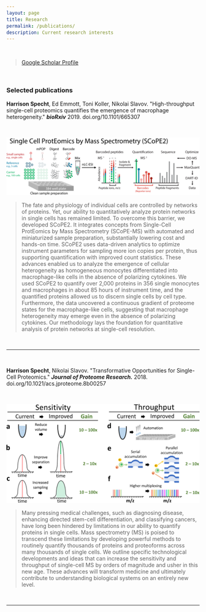 ```yaml
---
layout: page
title: Research
permalink: /publications/
description: Current research interests
---
```

<br/>

> [Google Scholar Profile](https://scholar.google.com/citations?user=Z2G1YhoAAAAJ)


<br/>

### Selected publications

**Harrison Specht**, Ed Emmott, Toni Koller, Nikolai Slavov. "High-throughput single-cell proteomics quantifies the emergence of macrophage heterogeneity." ***bioRxiv*** 2019. doi.org/10.1101/665307

<br/>

[![](/images/SCOPE2-ac.png)](https://scope2.slavovlab.net/)

> The fate and physiology of individual cells are controlled by networks of proteins. Yet, our ability to quantitatively analyze protein networks in single cells has remained limited. To overcome this barrier, we developed SCoPE2. It integrates concepts from Single-Cell ProtEomics by Mass Spectrometry (SCoPE-MS) with automated and miniaturized sample preparation, substantially lowering cost and hands-on time. SCoPE2 uses data-driven analytics to optimize instrument parameters for sampling more ion copies per protein, thus supporting quantification with improved count statistics. These advances enabled us to analyze the emergence of cellular heterogeneity as homogeneous monocytes differentiated into macrophage-like cells in the absence of polarizing cytokines. We used SCoPE2 to quantify over 2,000 proteins in 356 single monocytes and macrophages in about 85 hours of instrument time, and the quantified proteins allowed us to discern single cells by cell type. Furthermore, the data uncovered a continuous gradient of proteome states for the macrophage-like cells, suggesting that macrophage heterogeneity may emerge even in the absence of polarizing cytokines. Our methodology lays the foundation for quantitative analysis of protein networks at single-cell resolution.

<br/>

<hr>

<br/>

**Harrison Specht**, Nikolai Slavov. "Transformative Opportunities for Single-Cell Proteomics." ***Journal of Proteome Research.*** 2018. doi.org/10.1021/acs.jproteome.8b00257

<br/>

[![](/images/pr-2018-002576_0003.jpeg)](doi.org/10.1021/acs.jproteome.8b00257)

> Many pressing medical challenges, such as diagnosing disease, enhancing directed stem-cell differentiation, and classifying cancers, have long been hindered by limitations in our ability to quantify proteins in single cells. Mass spectrometry (MS) is poised to transcend these limitations by developing powerful methods to routinely quantify thousands of proteins and proteoforms across many thousands of single cells. We outline specific technological developments and ideas that can increase the sensitivity and throughput of single-cell MS by orders of magnitude and usher in this new age. These advances will transform medicine and ultimately contribute to understanding biological systems on an entirely new level.

<br/>

<hr>
